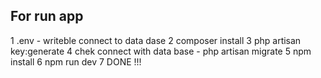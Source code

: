 ## For run app
1 .env - writeble connect to data dase
2 composer install
3 php artisan key:generate
4 chek connect with data base - php artisan migrate
5 npm install
6 npm run dev
7 DONE !!!